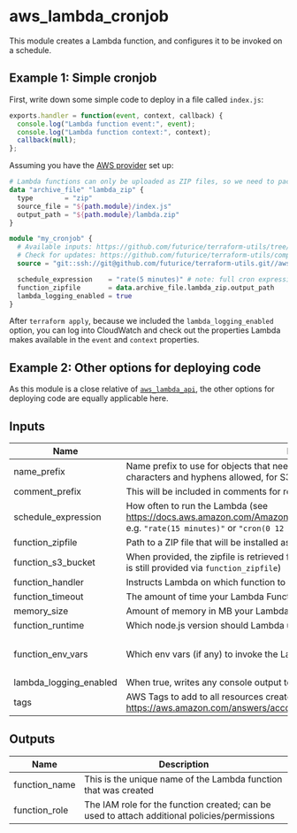 # aws_lambda_cronjob

This module creates a Lambda function, and configures it to be invoked on a schedule.

## Example 1: Simple cronjob

First, write down some simple code to deploy in a file called `index.js`:

```js
exports.handler = function(event, context, callback) {
  console.log("Lambda function event:", event);
  console.log("Lambda function context:", context);
  callback(null);
};
```

Assuming you have the [AWS provider](https://www.terraform.io/docs/providers/aws/index.html) set up:

```tf
# Lambda functions can only be uploaded as ZIP files, so we need to package our JS file into one
data "archive_file" "lambda_zip" {
  type        = "zip"
  source_file = "${path.module}/index.js"
  output_path = "${path.module}/lambda.zip"
}

module "my_cronjob" {
  # Available inputs: https://github.com/futurice/terraform-utils/tree/master/aws_lambda_cronjob#inputs
  # Check for updates: https://github.com/futurice/terraform-utils/compare/v12.1...master
  source = "git::ssh://git@github.com/futurice/terraform-utils.git//aws_lambda_cronjob?ref=v12.1"

  schedule_expression    = "rate(5 minutes)" # note: full cron expressions are also supported
  function_zipfile       = data.archive_file.lambda_zip.output_path
  lambda_logging_enabled = true
}
```

After `terraform apply`, because we included the `lambda_logging_enabled` option, you can log into CloudWatch and check out the properties Lambda makes available in the `event` and `context` properties.

## Example 2: Other options for deploying code

As this module is a close relative of [`aws_lambda_api`](../aws_lambda_api), the other options for deploying code are equally applicable here.

<!-- terraform-docs:begin -->
## Inputs

| Name | Description | Type | Default | Required |
|------|-------------|------|---------|:--------:|
| name_prefix | Name prefix to use for objects that need to be created (only lowercase alphanumeric characters and hyphens allowed, for S3 bucket name compatibility) | `string` | `""` | no |
| comment_prefix | This will be included in comments for resources that are created | `string` | `"Lambda Cronjob: "` | no |
| schedule_expression | How often to run the Lambda (see https://docs.aws.amazon.com/AmazonCloudWatch/latest/events/ScheduledEvents.html); e.g. `"rate(15 minutes)"` or `"cron(0 12 * * ? *)"` | `string` | `"rate(60 minutes)"` | no |
| function_zipfile | Path to a ZIP file that will be installed as the Lambda function (e.g. `"my-cronjob.zip"`) | `any` | n/a | yes |
| function_s3_bucket | When provided, the zipfile is retrieved from an S3 bucket by this name instead (filename is still provided via `function_zipfile`) | `string` | `""` | no |
| function_handler | Instructs Lambda on which function to invoke within the ZIP file | `string` | `"index.handler"` | no |
| function_timeout | The amount of time your Lambda Function has to run in seconds | `number` | `3` | no |
| memory_size | Amount of memory in MB your Lambda Function can use at runtime | `number` | `128` | no |
| function_runtime | Which node.js version should Lambda use for this function | `string` | `"nodejs12.x"` | no |
| function_env_vars | Which env vars (if any) to invoke the Lambda with | `map(string)` | <pre>{<br>  "aws_lambda_cronjob": ""<br>}</pre> | no |
| lambda_logging_enabled | When true, writes any console output to the Lambda function's CloudWatch group | `bool` | `false` | no |
| tags | AWS Tags to add to all resources created (where possible); see https://aws.amazon.com/answers/account-management/aws-tagging-strategies/ | `map(string)` | `{}` | no |

## Outputs

| Name | Description |
|------|-------------|
| function_name | This is the unique name of the Lambda function that was created |
| function_role | The IAM role for the function created; can be used to attach additional policies/permissions |
<!-- terraform-docs:end -->
